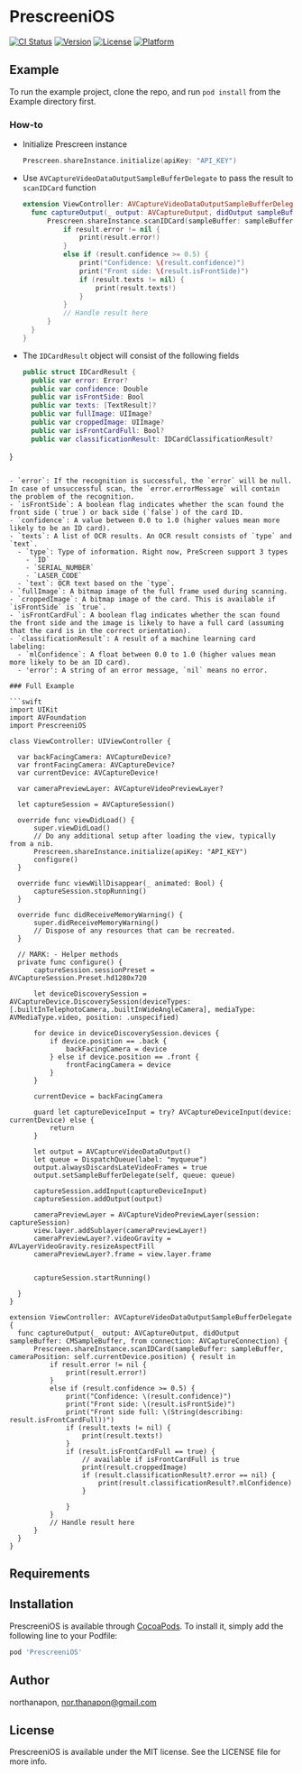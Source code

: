 # PrescreeniOS

[![CI Status](https://img.shields.io/travis/northanapon/PrescreeniOS.svg?style=flat)](https://travis-ci.org/northanapon/PrescreeniOS)
[![Version](https://img.shields.io/cocoapods/v/PrescreeniOS.svg?style=flat)](https://cocoapods.org/pods/PrescreeniOS)
[![License](https://img.shields.io/cocoapods/l/PrescreeniOS.svg?style=flat)](https://cocoapods.org/pods/PrescreeniOS)
[![Platform](https://img.shields.io/cocoapods/p/PrescreeniOS.svg?style=flat)](https://cocoapods.org/pods/PrescreeniOS)

## Example

To run the example project, clone the repo, and run `pod install` from the Example directory first.

### How-to

- Initialize Prescreen instance

  ```swift
  Prescreen.shareInstance.initialize(apiKey: "API_KEY")
  ```

- Use `AVCaptureVideoDataOutputSampleBufferDelegate` to pass the result to `scanIDCard` function

  ```swift
  extension ViewController: AVCaptureVideoDataOutputSampleBufferDelegate {
    func captureOutput(_ output: AVCaptureOutput, didOutput sampleBuffer: CMSampleBuffer, from connection: AVCaptureConnection) {
        Prescreen.shareInstance.scanIDCard(sampleBuffer: sampleBuffer, cameraPosition: self.currentDevice.position) { result in
            if result.error != nil {
                print(result.error!)
            }
            else if (result.confidence >= 0.5) {
                print("Confidence: \(result.confidence)")
                print("Front side: \(result.isFrontSide)")
                if (result.texts != nil) {
                    print(result.texts!)
                }
            }
            // Handle result here
        }
    }
  }
  ```

- The `IDCardResult` object will consist of the following fields

  ```swift
  public struct IDCardResult {
    public var error: Error?
    public var confidence: Double
    public var isFrontSide: Bool
    public var texts: [TextResult]?
    public var fullImage: UIImage?
    public var croppedImage: UIImage?
    public var isFrontCardFull: Bool?
    public var classificationResult: IDCardClassificationResult?
}
  ```

  - `error`: If the recognition is successful, the `error` will be null. In case of unsuccessful scan, the `error.errorMessage` will contain the problem of the recognition.
  - `isFrontSide`: A boolean flag indicates whether the scan found the front side (`true`) or back side (`false`) of the card ID.
  - `confidence`: A value between 0.0 to 1.0 (higher values mean more likely to be an ID card).
  - `texts`: A list of OCR results. An OCR result consists of `type` and `text`.
    - `type`: Type of information. Right now, PreScreen support 3 types
      - `ID`
      - `SERIAL_NUMBER`
      - `LASER_CODE`
    - `text`: OCR text based on the `type`.
  - `fullImage`: A bitmap image of the full frame used during scanning.
  - `croppedImage`: A bitmap image of the card. This is available if `isFrontSide` is `true`.
  - `isFrontCardFul`: A boolean flag indicates whether the scan found the front side and the image is likely to have a full card (assuming that the card is in the correct orientation).
  - `classificationResult`: A result of a machine learning card labeling:
    - `mlConfidence`: A float between 0.0 to 1.0 (higher values mean more likely to be an ID card).
    - 'error': A string of an error message, `nil` means no error.

### Full Example

```swift
import UIKit
import AVFoundation
import PrescreeniOS

class ViewController: UIViewController {

    var backFacingCamera: AVCaptureDevice?
    var frontFacingCamera: AVCaptureDevice?
    var currentDevice: AVCaptureDevice!

    var cameraPreviewLayer: AVCaptureVideoPreviewLayer?

    let captureSession = AVCaptureSession()

    override func viewDidLoad() {
        super.viewDidLoad()
        // Do any additional setup after loading the view, typically from a nib.
        Prescreen.shareInstance.initialize(apiKey: "API_KEY")
        configure()
    }

    override func viewWillDisappear(_ animated: Bool) {
        captureSession.stopRunning()
    }

    override func didReceiveMemoryWarning() {
        super.didReceiveMemoryWarning()
        // Dispose of any resources that can be recreated.
    }

    // MARK: - Helper methods
    private func configure() {
        captureSession.sessionPreset = AVCaptureSession.Preset.hd1280x720

        let deviceDiscoverySession = AVCaptureDevice.DiscoverySession(deviceTypes: [.builtInTelephotoCamera,.builtInWideAngleCamera], mediaType: AVMediaType.video, position: .unspecified)

        for device in deviceDiscoverySession.devices {
            if device.position == .back {
                backFacingCamera = device
            } else if device.position == .front {
                frontFacingCamera = device
            }
        }

        currentDevice = backFacingCamera

        guard let captureDeviceInput = try? AVCaptureDeviceInput(device: currentDevice) else {
            return
        }

        let output = AVCaptureVideoDataOutput()
        let queue = DispatchQueue(label: "myqueue")
        output.alwaysDiscardsLateVideoFrames = true
        output.setSampleBufferDelegate(self, queue: queue)

        captureSession.addInput(captureDeviceInput)
        captureSession.addOutput(output)

        cameraPreviewLayer = AVCaptureVideoPreviewLayer(session: captureSession)
        view.layer.addSublayer(cameraPreviewLayer!)
        cameraPreviewLayer?.videoGravity = AVLayerVideoGravity.resizeAspectFill
        cameraPreviewLayer?.frame = view.layer.frame


        captureSession.startRunning()

    }
}

extension ViewController: AVCaptureVideoDataOutputSampleBufferDelegate {
    func captureOutput(_ output: AVCaptureOutput, didOutput sampleBuffer: CMSampleBuffer, from connection: AVCaptureConnection) {
        Prescreen.shareInstance.scanIDCard(sampleBuffer: sampleBuffer, cameraPosition: self.currentDevice.position) { result in
            if result.error != nil {
                print(result.error!)
            }
            else if (result.confidence >= 0.5) {
                print("Confidence: \(result.confidence)")
                print("Front side: \(result.isFrontSide)")
                print("Front side full: \(String(describing: result.isFrontCardFull))")
                if (result.texts != nil) {
                    print(result.texts!)
                }
                if (result.isFrontCardFull == true) {
                    // available if isFrontCardFull is true
                    print(result.croppedImage)
                    if (result.classificationResult?.error == nil) {
                        print(result.classificationResult?.mlConfidence)
                    }
                    
                }
            }
            // Handle result here
        }
    }
}
```

## Requirements

## Installation

PrescreeniOS is available through [CocoaPods](https://cocoapods.org). To install
it, simply add the following line to your Podfile:

```ruby
pod 'PrescreeniOS'
```

## Author

northanapon, nor.thanapon@gmail.com

## License

PrescreeniOS is available under the MIT license. See the LICENSE file for more info.

